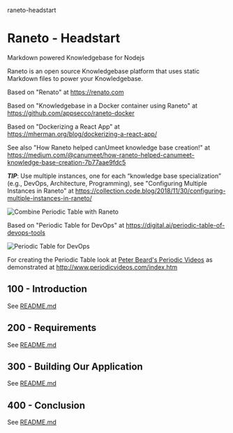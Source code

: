 raneto-headstart
# Raneto - Headstart

Markdown powered Knowledgebase for Nodejs

Raneto is an open source Knowledgebase platform that uses static Markdown files to power your Knowledgebase.

Based on "Renato" at https://renato.com

Based on "Knowledgebase in a Docker container using Raneto" at https://github.com/appsecco/raneto-docker

Based on "Dockerizing a React App" at https://mherman.org/blog/dockerizing-a-react-app/

See also "How Raneto helped canUmeet knowledge base creation!" at https://medium.com/@canumeet/how-raneto-helped-canumeet-knowledge-base-creation-7b77aae9fdc5

***TIP***: Use multiple instances, one for each “knowledge base specialization” (e.g., DevOps, Architecture, Programming), 
see "Configuring Multiple Instances in Raneto" at https://collection.code.blog/2018/11/30/configuring-multiple-instances-in-raneto/

![Combine Periodic Table with Raneto](https://user-images.githubusercontent.com/1499433/162425764-d69e29dd-dc1f-47ad-87e7-b7c830a3fc71.png)

Based on "Periodic Table for DevOps" at https://digital.ai/periodic-table-of-devops-tools

![Periodic Table for DevOps](https://user-images.githubusercontent.com/1499433/162426126-29cce62a-f504-4d5b-b645-3404b9370359.png)

For creating the Periodic Table look at [Peter Beard's Periodic Videos](https://github.com/PeterBeard/periodic-videos) as demonstrated at http://www.periodicvideos.com/index.htm

## 100 - Introduction

See [README.md](./100/README.md)

## 200 - Requirements

See [README.md](./200/README.md)

## 300 - Building Our Application

See [README.md](./300/README.md)

## 400 - Conclusion

See [README.md](./400/README.md)

